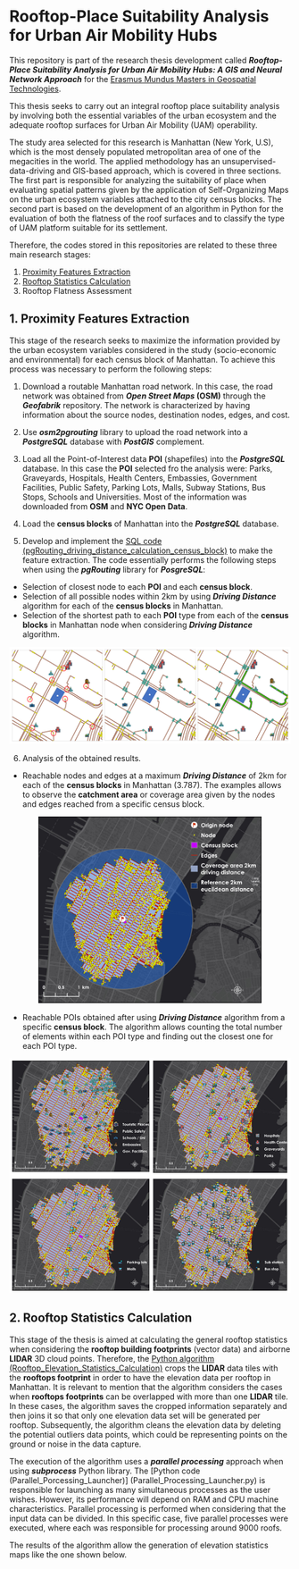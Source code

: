 # Rooftop-Place Suitability Analysis for Urban Air Mobility Hubs
This repository is part of the research thesis development called **_Rooftop-Place Suitability Analysis for Urban Air Mobility Hubs: A GIS and Neural Network Approach_** for the [Erasmus Mundus Masters in Geospatial Technologies](http://mastergeotech.info/).

This thesis seeks to carry out an integral rooftop place suitability analysis by involving both the essential variables of the urban ecosystem and the adequate rooftop surfaces for Urban Air Mobility (UAM) operability.

The study area selected for this research is Manhattan (New York, U.S), which is the most densely populated metropolitan area of one of the megacities in the world. The applied methodology has an unsupervised-data-driving and GIS-based approach, which is covered in three sections. The first part is responsible for analyzing the suitability of place when evaluating spatial patterns given by the application of Self-Organizing Maps on the urban ecosystem variables attached to the city census blocks. The second part is based on the development of an algorithm in Python for the evaluation of both the flatness of the roof surfaces and to classify the type of UAM platform suitable for its settlement.

Therefore, the codes stored in this repositories are related to these three main research stages:
1. [Proximity Features Extraction](#proximity)
2. [Rooftop Statistics Calculation](#roof_statistics)
3. Rooftop Flatness Assessment

<a name="proximity"></a>
## 1. Proximity Features Extraction

This stage of the research seeks to maximize the information provided by the urban ecosystem variables considered in the study (socio-economic and environmental) for each census block of Manhattan. To achieve this process was necessary to perform the following steps:
1. Download a routable Manhattan road network. In this case, the road network was obtained from **_Open Street Maps_ (OSM)**  through the **_Geofabrik_** repository. The network is characterized by having information about the source nodes, destination nodes, edges, and cost.

2. Use **_osm2pgrouting_** library to upload the road network into a **_PostgreSQL_** database with **_PostGIS_** complement.

3. Load all the Point-of-Interest data **POI** (shapefiles) into the **_PostgreSQL_** database. In this case the **POI** selected fro the analysis were: Parks, Graveyards, Hospitals, Health Centers, Embassies, Government Facilities, Public Safety, Parking Lots, Malls, Subway Stations, Bus Stops, Schools and Universities. Most of the information was downloaded from **OSM** and **NYC Open Data**.

4. Load the **census blocks** of Manhattan into the **_PostgreSQL_** database.

5. Develop and implement the [SQL code (pgRouting_driving_distance_calculation_census_block)](Code_Pgrouting_Driving_Distance_Calculation_Census_Blocks.sql) to make the feature extraction. The code essentially performs the following steps when using the **_pgRouting_** library for **_PosgreSQL_**:
-	Selection of closest node to each **POI** and each **census block**.
-	Selection of all possible nodes within 2km by using **_Driving Distance_** algorithm for each of the **census blocks** in Manhattan.
-	Selection of the shortest path to each **POI** type from each of the **census blocks** in Manhattan node when considering **_Driving Distance_** algorithm.

<p align="center">
 <img src="images\pgRouting_driving_distance_process.PNG">
</p>

6. Analysis of the obtained results.
- Reachable nodes and edges at a maximum **_Driving Distance_** of 2km for each of the **census blocks** in Manhattan (3.787). The examples allows to observe the **catchment area** or coverage area given by the nodes and edges reached from a specific census block.

<p align="center">
 <img src="images\driving_distance.jpg" width=400>
</p>

- Reachable POIs obtained after using **_Driving Distance_** algorithm from a specific **census block**. The algorithm allows counting the total number of elements within each POI type and finding out the closest one for each POI type.

<p align="center">
 <img src="images\Reachable_POIs.PNG" width=700>
</p>

<a name="roof_statistics"></a>
## 2. Rooftop Statistics Calculation

This stage of the thesis is aimed at calculating the general rooftop statistics when considering the **rooftop building footprints** (vector data) and airborne **LIDAR** 3D cloud points. Therefore, the [Python algorithm (Rooftop_Elevation_Statistics_Calculation)](Initial_Rooftop_Statistics_Calculation.py) crops the **LIDAR** data tiles with the **rooftops footprint** in order to have the elevation data per rooftop in Manhattan. It is relevant to mention that the algorithm considers the cases when **rooftops footprints** can be overlapped with more than one **LIDAR** tile. In these cases, the algorithm saves the cropped information separately and then joins it so that only one elevation data set will be generated per rooftop. Subsequently, the algorithm cleans the elevation data by deleting the potential outliers data points, which could be representing points on the ground or noise in the data capture.

The execution of the algorithm uses a **_parallel processing_** approach when using **_subprocess_** Python library. The [Python code (Parallel_Porcessing_Launcher)] (Parallel_Processing_Launcher.py) is responsible for launching as many simultaneous processes as the user wishes. However, its performance will depend on RAM and CPU machine characteristics. Parallel processing is performed when considering that the input data can be divided. In this specific case, five parallel processes were executed, where each was responsible for processing around 9000 roofs. 

The results of the algorithm allow the generation of elevation statistics maps like the one shown below.



